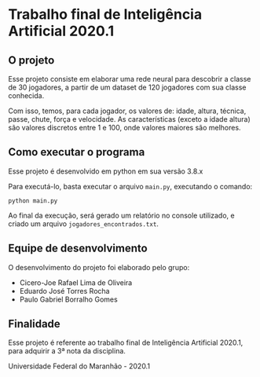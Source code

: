 # Trabalho final de Inteligência Artificial 2020.1

## O projeto
Esse projeto consiste em elaborar uma rede neural para descobrir a classe de 30 jogadores, a partir de um dataset de 120 jogadores com sua classe conhecida.

Com isso, temos, para cada jogador, os valores de: idade, altura, técnica, passe, chute, força e velocidade. As características (exceto a idade altura) são valores discretos entre 1 e 100, onde valores maiores são melhores.

## Como executar o programa
Esse projeto é desenvolvido em python em sua versão 3.8.x

Para executá-lo, basta executar o arquivo `main.py`, executando o comando:

```python main.py```

Ao final da execução, será gerado um relatório no console utilizado, e criado um arquivo `jogadores_encontrados.txt`.

## Equipe de desenvolvimento

O desenvolvimento do projeto foi elaborado pelo grupo:

* Cicero-Joe Rafael Lima de Oliveira
* Eduardo José Torres Rocha
* Paulo Gabriel Borralho Gomes

## Finalidade
Esse projeto é referente ao trabalho final de Inteligência Artificial 2020.1, para adquirir a 3ª nota da disciplina.

Universidade Federal do Maranhão - 2020.1